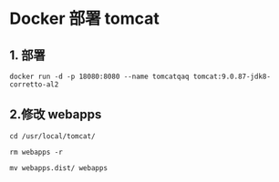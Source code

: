 # Docker 部署 tomcat

## 1. 部署

```shell
docker run -d -p 18080:8080 --name tomcatqaq tomcat:9.0.87-jdk8-corretto-al2
```

## 2.修改 webapps

```shell
cd /usr/local/tomcat/
```

```shell
rm webapps -r
```

```shell
mv webapps.dist/ webapps
```
